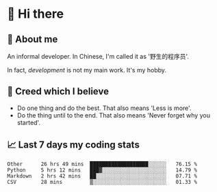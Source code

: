 # 👋 Hi there

## :speech_balloon: About me

An informal developer. In Chinese, I'm called it as '野生的程序员'.

In fact, _development_ is not my main work. It's my hobby.

## :see_no_evil: Creed which I believe

- Do one thing and do the best. That also means 'Less is more'.
- Do the thing until to the end. That also means 'Never forget why you started'.

## :chart_with_upwards_trend: Last 7 days my coding stats

<!--START_SECTION:waka-->
```text
Other      26 hrs 49 mins  ███████████████████░░░░░░   76.15 % 
Python     5 hrs 12 mins   ███▓░░░░░░░░░░░░░░░░░░░░░   14.79 % 
Markdown   2 hrs 42 mins   ██░░░░░░░░░░░░░░░░░░░░░░░   07.71 % 
CSV        28 mins         ▒░░░░░░░░░░░░░░░░░░░░░░░░   01.33 % 
```
<!--END_SECTION:waka-->
